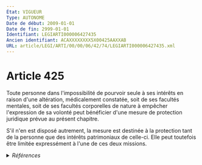 ```yaml
---
État: VIGUEUR
Type: AUTONOME
Date de début: 2009-01-01
Date de fin: 2999-01-01
Identifiant: LEGIARTI000006427435
Ancien identifiant: ACAXXXXXXXX5X00425AAXXAB
URL: article/LEGI/ARTI/00/00/06/42/74/LEGIARTI000006427435.xml
---
```


<h1>Article 425</h1>

Toute personne dans l'impossibilité de pourvoir seule à ses intérêts en raison
d'une altération, médicalement constatée, soit de ses facultés mentales, soit de
ses facultés corporelles de nature à empêcher l'expression de sa volonté peut
bénéficier d'une mesure de protection juridique prévue au présent chapitre.<br />

S'il n'en est disposé autrement, la mesure est destinée à la protection tant de
la personne que des intérêts patrimoniaux de celle-ci. Elle peut toutefois être
limitée expressément à l'une de ces deux missions.


<details>
  <summary><em>Références</em></summary>

  <h2>Articles faisant référence à l'article</h2>
  
  <ul>
    <li>
      <a href="https://legal.tricoteuses.fr//redirection/LEGIARTI000006284898?vers=git&vers=legifrance">LOI n° 2007-308 du 5 mars 2007 portant réforme de la protection juridique des majeurs - article 7 ENTIEREMENT_MODIF</a> MODIFICATION cible
    </li>
  </ul>
  
  <h2>Références faites par l'article</h2>
  
  <ul>
    <li>
      2007-03-05 MODIFICATION source <a href="https://legal.tricoteuses.fr//redirection/LEGIARTI000006284898?vers=git&vers=legifrance">LOI n° 2007-308 du 5 mars 2007 portant réforme de la protection juridique des majeurs - article 7 ENTIEREMENT_MODIF</a>
    </li>
    <li>
      2009-12-23 CITATION cible <a href="https://legal.tricoteuses.fr//redirection/LEGIARTI000039348544?vers=git&vers=legifrance">Arrêté du 23 décembre 2009 relatif à la notice d'information jointe au modèle de mandat de protection future sous seing privé - article Annexe AUTONOME VIGUEUR, en vigueur depuis le 2020-01-01</a>
    </li>
    <li>
      2016-07-04 CITATION cible <a href="https://legal.tricoteuses.fr//redirection/LEGIARTI000032843677?vers=git&vers=legifrance">Décret n° 2016-914 du 4 juillet 2016 relatif au dossier médical partagé - article 1 ENTIEREMENT_MODIF</a>
    </li>
    <li>
      2018-06-29 CITATION cible <a href="https://legal.tricoteuses.fr//redirection/LEGIARTI000037132778?vers=git&vers=legifrance">Décret n° 2018-542 du 29 juin 2018 relatif au régime de la fabrication, du commerce, de l'acquisition et de la détention des armes - article 25 PARTIELLEMENT_MODIF VIGUEUR, en vigueur depuis le 2018-07-01</a>
    </li>
    <li>
      2018-06-29 CITATION cible <a href="https://legal.tricoteuses.fr//redirection/LEGIARTI000037132808?vers=git&vers=legifrance">Décret n° 2018-542 du 29 juin 2018 relatif au régime de la fabrication, du commerce, de l'acquisition et de la détention des armes - article 6 ENTIEREMENT_MODIF</a>
    </li>
    <li>
      2020-04-28 CITATION cible <a href="https://legal.tricoteuses.fr//redirection/LEGIARTI000041831439?vers=git&vers=legifrance">Décret n° 2020-487 du 28 avril 2020 portant création d'un traitement automatisé de données à caractère personnel dénommé « système d'information sur les armes » - article 1 ENTIEREMENT_MODIF</a>
    </li>
    <li>
      2021-08-04 CITATION cible <a href="https://legal.tricoteuses.fr//redirection/LEGIARTI000043916819?vers=git&vers=legifrance">Décret n° 2021-1047 du 4 août 2021 relatif au dossier médical partagé - article 1 ENTIEREMENT_MODIF</a>
    </li>
    <li>
      2999-01-01 CITATION cible <a href="https://legal.tricoteuses.fr//redirection/LEGIARTI000032041065?vers=git&vers=legifrance">Code civil - article 1146 AUTONOME VIGUEUR, en vigueur depuis le 2016-10-01</a>
    </li>
    <li>
      2999-01-01 CITATION cible <a href="https://legal.tricoteuses.fr//redirection/LEGIARTI000006427594?vers=git&vers=legifrance">Code civil - article 433 AUTONOME VIGUEUR, en vigueur depuis le 2009-01-01</a>
    </li>
    <li>
      2999-01-01 CITATION cible <a href="https://legal.tricoteuses.fr//redirection/LEGIARTI000006427481?vers=git&vers=legifrance">Code civil - article 440 AUTONOME VIGUEUR, en vigueur depuis le 2009-01-01</a>
    </li>
    <li>
      2999-01-01 CITATION cible <a href="https://legal.tricoteuses.fr//redirection/LEGIARTI000030253950?vers=git&vers=legifrance">Code civil - article 441 AUTONOME VIGUEUR, en vigueur depuis le 2015-02-18</a>
    </li>
    <li>
      2999-01-01 CITATION cible <a href="https://legal.tricoteuses.fr//redirection/LEGIARTI000030253939?vers=git&vers=legifrance">Code civil - article 442 AUTONOME VIGUEUR, en vigueur depuis le 2015-02-18</a>
    </li>
    <li>
      2999-01-01 CITATION cible <a href="https://legal.tricoteuses.fr//redirection/LEGIARTI000031345528?vers=git&vers=legifrance">Code civil - article 477 AUTONOME VIGUEUR, en vigueur depuis le 2016-01-01</a>
    </li>
    <li>
      2999-01-01 CITATION cible <a href="https://legal.tricoteuses.fr//redirection/LEGIARTI000039367163?vers=git&vers=legifrance">Code civil - article 481 AUTONOME VIGUEUR, en vigueur depuis le 2020-01-01</a>
    </li>
    <li>
      2999-01-01 CITATION cible <a href="https://legal.tricoteuses.fr//redirection/LEGIARTI000038311081?vers=git&vers=legifrance">Code civil - article 483 AUTONOME VIGUEUR, en vigueur depuis le 2019-03-25</a>
    </li>
    <li>
      2999-01-01 CITATION cible <a href="https://legal.tricoteuses.fr//redirection/LEGIARTI000033462350?vers=git&vers=legifrance">Code civil - article 494-1 AUTONOME MODIFIE, en vigueur du 2016-11-20 au 2019-03-25</a>
    </li>
    <li>
      2999-01-01 CITATION cible <a href="https://legal.tricoteuses.fr//redirection/LEGIARTI000037144893?vers=git&vers=legifrance">Code de la défense - article R2332-6 AUTONOME VIGUEUR, en vigueur depuis le 2018-08-01</a>
    </li>
    <li>
      2999-01-01 CITATION cible <a href="https://legal.tricoteuses.fr//redirection/LEGIARTI000036515486?vers=git&vers=legifrance">Code de la santé publique - article L3211-6 AUTONOME VIGUEUR, en vigueur depuis le 2018-01-19</a>
    </li>
    <li>
      2999-01-01 CITATION cible <a href="https://legal.tricoteuses.fr//redirection/LEGIARTI000024316477?vers=git&vers=legifrance">Code de la santé publique - article L3211-8 AUTONOME VIGUEUR, en vigueur depuis le 2011-08-01</a>
    </li>
    <li>
      2999-01-01 CITATION cible <a href="https://legal.tricoteuses.fr//redirection/LEGIARTI000032843719?vers=git&vers=legifrance">Code de la santé publique - article R1111-26 AUTONOME MODIFIE, en vigueur du 2016-07-06 au 2021-08-08</a>
    </li>
    <li>
      2999-01-01 CITATION cible <a href="https://legal.tricoteuses.fr//redirection/LEGIARTI000045148070?vers=git&vers=legifrance">Code de la sécurité intérieure - article R312-21 AUTONOME VIGUEUR, en vigueur depuis le 2022-02-10</a>
    </li>
    <li>
      2999-01-01 CITATION cible <a href="https://legal.tricoteuses.fr//redirection/LEGIARTI000037144263?vers=git&vers=legifrance">Code de la sécurité intérieure - article R312-70 AUTONOME VIGUEUR, en vigueur depuis le 2018-08-01</a>
    </li>
    <li>
      2999-01-01 CITATION cible <a href="https://legal.tricoteuses.fr//redirection/LEGIARTI000041831546?vers=git&vers=legifrance">Code de la sécurité intérieure - article R312-85 AUTONOME VIGUEUR, en vigueur depuis le 2020-04-30</a>
    </li>
    <li>
      2999-01-01 CITATION cible <a href="https://legal.tricoteuses.fr//redirection/LEGIARTI000037144462?vers=git&vers=legifrance">Code de la sécurité intérieure - article R313-29 AUTONOME VIGUEUR, en vigueur depuis le 2018-08-01</a>
    </li>
    <li>
      2999-01-01 CITATION cible <a href="https://legal.tricoteuses.fr//redirection/LEGIARTI000047786865?vers=git&vers=legifrance">Code de la sécurité intérieure - article R313-6 AUTONOME VIGUEUR, en vigueur depuis le 2023-07-06</a>
    </li>
    <li>
      2999-01-01 CITATION cible <a href="https://legal.tricoteuses.fr//redirection/LEGIARTI000034714454?vers=git&vers=legifrance">Code de procédure civile - article 1046-1 AUTONOME VIGUEUR, en vigueur depuis le 2017-05-11</a>
    </li>
    <li>
      2999-01-01 CITATION cible <a href="https://legal.tricoteuses.fr//redirection/LEGIARTI000034723899?vers=git&vers=legifrance">Code de procédure civile - article 1047 AUTONOME VIGUEUR, en vigueur depuis le 2017-05-11</a>
    </li>
    <li>
      2999-01-01 CITATION cible <a href="https://legal.tricoteuses.fr//redirection/LEGIARTI000050505856?vers=git&vers=legifrance">Code de procédure civile - article 1258 AUTONOME VIGUEUR, en vigueur depuis le 2024-11-18</a>
    </li>
    <li>
      2999-01-01 CITATION cible <a href="https://legal.tricoteuses.fr//redirection/LEGIARTI000050505851?vers=git&vers=legifrance">Code de procédure civile - article 1258-1 AUTONOME VIGUEUR, en vigueur depuis le 2024-11-18</a>
    </li>
    <li>
      2999-01-01 CITATION cible <a href="https://legal.tricoteuses.fr//redirection/LEGIARTI000050505832?vers=git&vers=legifrance">Code de procédure civile - article 1259 AUTONOME VIGUEUR, en vigueur depuis le 2024-11-18</a>
    </li>
    <li>
      CODIFICATION source Loi 1803-03-14
    </li>
  </ul>
</details>
